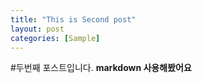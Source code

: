 ```yaml
---
title: "This is Second post"
layout: post
categories: [Sample]
---
```

#두번째 포스트입니다.
**markdown 사용해봤어요**
